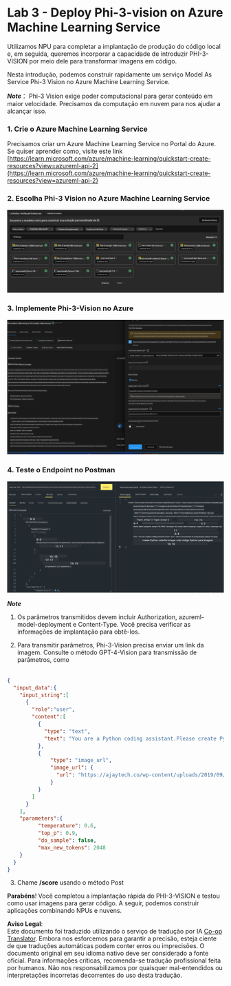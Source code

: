<!--
CO_OP_TRANSLATOR_METADATA:
{
  "original_hash": "20cb4e6ac1686248e8be913ccf6c2bc2",
  "translation_date": "2025-05-09T19:43:03+00:00",
  "source_file": "md/02.Application/02.Code/Phi3/VSCodeExt/HOL/Apple/03.DeployPhi3VisionOnAzure.md",
  "language_code": "br"
}
-->
# **Lab 3 - Deploy Phi-3-vision on Azure Machine Learning Service**

Utilizamos NPU para completar a implantação de produção do código local e, em seguida, queremos incorporar a capacidade de introduzir PHI-3-VISION por meio dele para transformar imagens em código.

Nesta introdução, podemos construir rapidamente um serviço Model As Service Phi-3 Vision no Azure Machine Learning Service.

***Note***： Phi-3 Vision exige poder computacional para gerar conteúdo em maior velocidade. Precisamos da computação em nuvem para nos ajudar a alcançar isso.


### **1. Crie o Azure Machine Learning Service**

Precisamos criar um Azure Machine Learning Service no Portal do Azure. Se quiser aprender como, visite este link [https://learn.microsoft.com/azure/machine-learning/quickstart-create-resources?view=azureml-api-2](https://learn.microsoft.com/azure/machine-learning/quickstart-create-resources?view=azureml-api-2)


### **2. Escolha Phi-3 Vision no Azure Machine Learning Service**

![Catalog](../../../../../../../../../translated_images/vison_catalog.e04e9e5f2b6ff115fff30e793e54e617da07251c7b192e1a68e6b050917f45aa.br.png)


### **3. Implemente Phi-3-Vision no Azure**


![Deploy](../../../../../../../../../translated_images/vision_deploy.c0582d08b5d49675c643f3bedc04ae106957304f3cd4702406fa08bea80ba213.br.png)


### **4. Teste o Endpoint no Postman**


![Test](../../../../../../../../../translated_images/vision_test.fb4ff33607077153c7b5dcf37648dc5a9cb550824aeba89963e6b270314fc554.br.png)


***Note***

1. Os parâmetros transmitidos devem incluir Authorization, azureml-model-deployment e Content-Type. Você precisa verificar as informações de implantação para obtê-los.

2. Para transmitir parâmetros, Phi-3-Vision precisa enviar um link da imagem. Consulte o método GPT-4-Vision para transmissão de parâmetros, como

```json

{
  "input_data":{
    "input_string":[
      {
        "role":"user",
        "content":[ 
          {
            "type": "text",
            "text": "You are a Python coding assistant.Please create Python code for image "
          },
          {
              "type": "image_url",
              "image_url": {
                "url": "https://ajaytech.co/wp-content/uploads/2019/09/index.png"
              }
          }
        ]
      }
    ],
    "parameters":{
          "temperature": 0.6,
          "top_p": 0.9,
          "do_sample": false,
          "max_new_tokens": 2048
    }
  }
}

```

3. Chame **/score** usando o método Post

**Parabéns**! Você completou a implantação rápida do PHI-3-VISION e testou como usar imagens para gerar código. A seguir, podemos construir aplicações combinando NPUs e nuvens.

**Aviso Legal**:  
Este documento foi traduzido utilizando o serviço de tradução por IA [Co-op Translator](https://github.com/Azure/co-op-translator). Embora nos esforcemos para garantir a precisão, esteja ciente de que traduções automáticas podem conter erros ou imprecisões. O documento original em seu idioma nativo deve ser considerado a fonte oficial. Para informações críticas, recomenda-se tradução profissional feita por humanos. Não nos responsabilizamos por quaisquer mal-entendidos ou interpretações incorretas decorrentes do uso desta tradução.